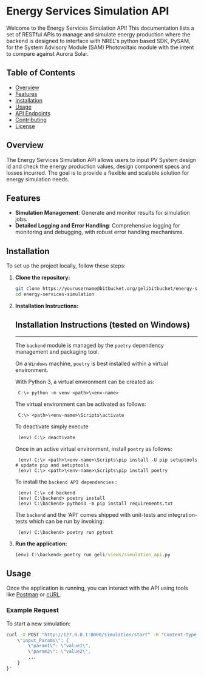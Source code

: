 # Energy Services Simulation API

Welcome to the Energy Services Simulation API! This documentation lists a set of RESTful APIs to manage and simulate energy production where the backend is designed to interface with NREL's python based SDK, PySAM, for the System Advisory Module (SAM) Photovoltaic module with the intent to compare against Aurora Solar.

## Table of Contents

- [Overview](#overview)
- [Features](#features)
- [Installation](#installation)
- [Usage](#usage)
- [API Endpoints](#api-endpoints)
- [Contributing](#contributing)
- [License](#license)

## Overview

The Energy Services Simulation API allows users to input PV System design id and check the energy production values, design component specs and losses incurred. The goal is to provide a flexible and scalable solution for energy simulation needs.

## Features

- **Simulation Management**: Generate and monitor results for simulation jobs.
- **Detailed Logging and Error Handling**: Comprehensive logging for monitoring and debugging, with robust error handling mechanisms.

## Installation

To set up the project locally, follow these steps:

1. **Clone the repository:**

    ```bash
    git clone https://yourusername@bitbucket.org/gelibitbucket/energy-services-simulation.git
    cd energy-services-simulation
    ```

2. **Installation Instructions:**

   ## Installation Instructions (tested on Windows)
    ---
    The `backend` module is managed by the `poetry` dependency management and packaging tool.
    
    On a `Windows` machine, `poetry` is best installed within a virtual environment.
    
    With Python 3, a virtual environment can be created as:
    
        C:\> python -m venv <path>\<env-name>

        
    The virtual environment can be activated as follows:
    
        C:\> <path>\<env-name>\Scripts\activate

        
    To deactivate simply execute
    
        (env) C:\> deactivate

    
    Once in an active virtual environment, install `poetry` as follows:
    
        (env) C:\> <path>\<env-name>\Scripts\pip install -U pip setuptools # update pip and setuptools
        (env) C:\> <path>\<env-name>\Scripts\pip install poetry

        
    To install the `backend API dependencies` :
    
        (env) C:\> cd backend
        (env) C:\backend> poetry install
        (env) C:\backend> python3 -m pip install requirements.txt

        
    The `backend` and the 'API' comes shipped with unit-tests and integration-tests which can be run by invoking:
    
        (env) C:\backend> poetry run pytest




4. **Run the application:**

    ```cmd
    (env) C:\backend> poetry run geli/views/simulation_api.py
    ```

## Usage

Once the application is running, you can interact with the API using tools like [Postman](https://www.postman.com/) or [cURL](https://curl.se/).

### Example Request

To start a new simulation:

```cmd
curl -X POST "http://127.0.0.1:8000/simulation/start" -H "Content-Type: application/json" -d "{`
    \"input_Params\": {
        \"param1\": \"value1\",
        \"param2\": \"value2\",
        ...
    }
}"
